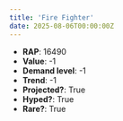```yaml
---
title: 'Fire Fighter'
date: 2025-08-06T00:00:00Z
---
```

- **RAP**: 16490
- **Value**: -1
- **Demand level**: -1
- **Trend**: -1
- **Projected?**: True
- **Hyped?**: True
- **Rare?**: True
